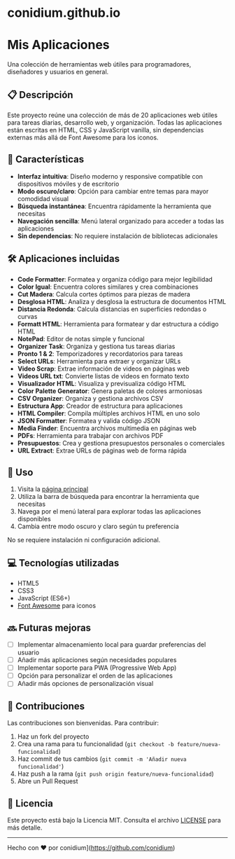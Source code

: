 # conidium.github.io
# Mis Aplicaciones

Una colección de herramientas web útiles para programadores, diseñadores y usuarios en general.

## 📋 Descripción

Este proyecto reúne una colección de más de 20 aplicaciones web útiles para tareas diarias, desarrollo web, y organización. Todas las aplicaciones están escritas en HTML, CSS y JavaScript vanilla, sin dependencias externas más allá de Font Awesome para los iconos.

## 🚀 Características

- **Interfaz intuitiva**: Diseño moderno y responsive compatible con dispositivos móviles y de escritorio
- **Modo oscuro/claro**: Opción para cambiar entre temas para mayor comodidad visual
- **Búsqueda instantánea**: Encuentra rápidamente la herramienta que necesitas
- **Navegación sencilla**: Menú lateral organizado para acceder a todas las aplicaciones
- **Sin dependencias**: No requiere instalación de bibliotecas adicionales

## 🛠️ Aplicaciones incluidas

- **Code Formatter**: Formatea y organiza código para mejor legibilidad
- **Color Igual**: Encuentra colores similares y crea combinaciones
- **Cut Madera**: Calcula cortes óptimos para piezas de madera
- **Desglosa HTML**: Analiza y desglosa la estructura de documentos HTML
- **Distancia Redonda**: Calcula distancias en superficies redondas o curvas
- **Formatt HTML**: Herramienta para formatear y dar estructura a código HTML
- **NotePad**: Editor de notas simple y funcional
- **Organizer Task**: Organiza y gestiona tus tareas diarias
- **Pronto 1 & 2**: Temporizadores y recordatorios para tareas
- **Select URLs**: Herramienta para extraer y organizar URLs
- **Video Scrap**: Extrae información de videos en páginas web
- **Videos URL txt**: Convierte listas de videos en formato texto
- **Visualizador HTML**: Visualiza y previsualiza código HTML
- **Color Palette Generator**: Genera paletas de colores armoniosas
- **CSV Organizer**: Organiza y gestiona archivos CSV
- **Estructura App**: Creador de estructura para aplicaciones
- **HTML Compiler**: Compila múltiples archivos HTML en uno solo
- **JSON Formatter**: Formatea y valida código JSON
- **Media Finder**: Encuentra archivos multimedia en páginas web
- **PDFs**: Herramienta para trabajar con archivos PDF
- **Presupuestos**: Crea y gestiona presupuestos personales o comerciales
- **URL Extract**: Extrae URLs de páginas web de forma rápida


## 🔧 Uso

1. Visita la [página principal](https://tunombre.github.io/mis-aplicaciones/)
2. Utiliza la barra de búsqueda para encontrar la herramienta que necesitas
3. Navega por el menú lateral para explorar todas las aplicaciones disponibles
4. Cambia entre modo oscuro y claro según tu preferencia

No se requiere instalación ni configuración adicional.

## 💻 Tecnologías utilizadas

- HTML5
- CSS3
- JavaScript (ES6+)
- [Font Awesome](https://fontawesome.com/) para iconos

## 🔜 Futuras mejoras

- [ ] Implementar almacenamiento local para guardar preferencias del usuario
- [ ] Añadir más aplicaciones según necesidades populares
- [ ] Implementar soporte para PWA (Progressive Web App)
- [ ] Opción para personalizar el orden de las aplicaciones
- [ ] Añadir más opciones de personalización visual

## 🤝 Contribuciones

Las contribuciones son bienvenidas. Para contribuir:

1. Haz un fork del proyecto
2. Crea una rama para tu funcionalidad (`git checkout -b feature/nueva-funcionalidad`)
3. Haz commit de tus cambios (`git commit -m 'Añadir nueva funcionalidad'`)
4. Haz push a la rama (`git push origin feature/nueva-funcionalidad`)
5. Abre un Pull Request

## 📝 Licencia

Este proyecto está bajo la Licencia MIT. Consulta el archivo [LICENSE](LICENSE) para más detalle.

---

Hecho con ❤️ por conidium](https://github.com/conidium)

